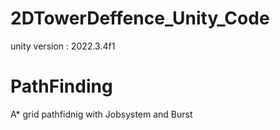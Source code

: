 # 2DTowerDeffence_Unity_Code
unity version : 2022.3.4f1

# PathFinding
A* grid pathfidnig with Jobsystem and Burst
